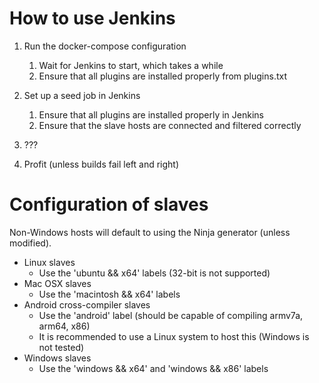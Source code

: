 # How to use Jenkins

1. Run the docker-compose configuration
   1. Wait for Jenkins to start, which takes a while
   2. Ensure that all plugins are installed properly from plugins.txt

2. Set up a seed job in Jenkins
   1. Ensure that all plugins are installed properly in Jenkins
   2. Ensure that the slave hosts are connected and filtered correctly

3. ???

4. Profit (unless builds fail left and right)


# Configuration of slaves
Non-Windows hosts will default to using the Ninja generator (unless modified).

 - Linux slaves
   - Use the 'ubuntu && x64' labels (32-bit is not supported)
 - Mac OSX slaves
   - Use the 'macintosh && x64' labels
 - Android cross-compiler slaves
   - Use the 'android' label (should be capable of compiling armv7a, arm64, x86)
   - It is recommended to use a Linux system to host this (Windows is not tested)
 - Windows slaves
   - Use the 'windows && x64' and 'windows && x86' labels
